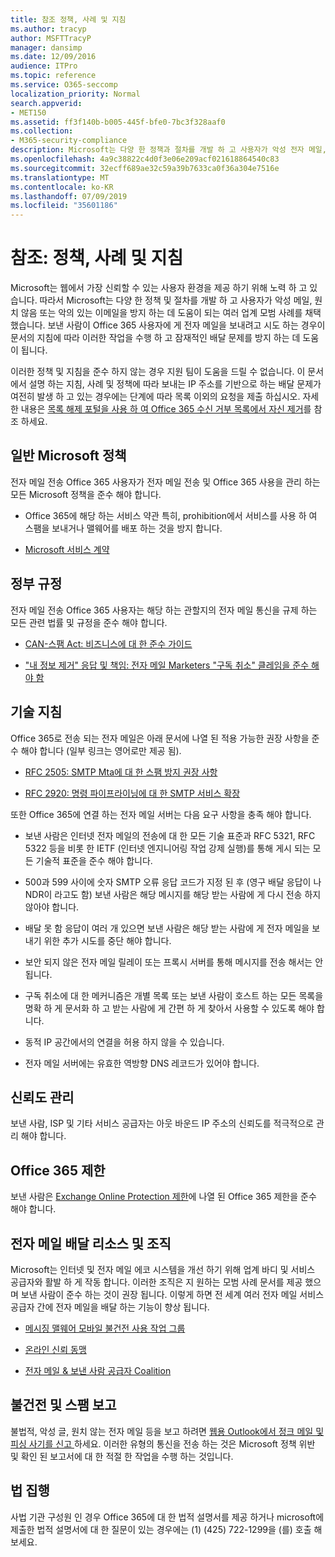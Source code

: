 ```yaml
---
title: 참조 정책, 사례 및 지침
ms.author: tracyp
author: MSFTTracyP
manager: dansimp
ms.date: 12/09/2016
audience: ITPro
ms.topic: reference
ms.service: O365-seccomp
localization_priority: Normal
search.appverid:
- MET150
ms.assetid: ff3f140b-b005-445f-bfe0-7bc3f328aaf0
ms.collection:
- M365-security-compliance
description: Microsoft는 다양 한 정책과 절차를 개발 하 고 사용자가 악성 전자 메일, 원치 않는 이메일 또는 악의적으로 보호 하는 데 도움이 되는 몇 가지 업계 모범 사례를 채택 했습니다.
ms.openlocfilehash: 4a9c38822c4d0f3e06e209acf021618864540c83
ms.sourcegitcommit: 32ecff689ae32c59a39b7633ca0f36a304e7516e
ms.translationtype: MT
ms.contentlocale: ko-KR
ms.lasthandoff: 07/09/2019
ms.locfileid: "35601186"
---
```

# <a name="reference-policies-practices-and-guidelines"></a>참조: 정책, 사례 및 지침
  
Microsoft는 웹에서 가장 신뢰할 수 있는 사용자 환경을 제공 하기 위해 노력 하 고 있습니다. 따라서 Microsoft는 다양 한 정책 및 절차를 개발 하 고 사용자가 악성 메일, 원치 않음 또는 악의 있는 이메일을 방지 하는 데 도움이 되는 여러 업계 모범 사례를 채택 했습니다. 보낸 사람이 Office 365 사용자에 게 전자 메일을 보내려고 시도 하는 경우이 문서의 지침에 따라 이러한 작업을 수행 하 고 잠재적인 배달 문제를 방지 하는 데 도움이 됩니다.
  
이러한 정책 및 지침을 준수 하지 않는 경우 지원 팀이 도움을 드릴 수 없습니다. 이 문서에서 설명 하는 지침, 사례 및 정책에 따라 보내는 IP 주소를 기반으로 하는 배달 문제가 여전히 발생 하 고 있는 경우에는 단계에 따라 목록 이외의 요청을 제출 하십시오. 자세한 내용은 [목록 해제 포털을 사용 하 여 Office 365 수신 거부 목록에서 자신 제거](use-the-delist-portal-to-remove-yourself-from-the-office-365-blocked-senders-lis.md)를 참조 하세요.
  
## <a name="general-microsoft-policies"></a>일반 Microsoft 정책
<a name="GenMsftPolicies"> </a>

전자 메일 전송 Office 365 사용자가 전자 메일 전송 및 Office 365 사용을 관리 하는 모든 Microsoft 정책을 준수 해야 합니다.
  
- Office 365에 해당 하는 서비스 약관 특히, prohibition에서 서비스를 사용 하 여 스팸을 보내거나 맬웨어를 배포 하는 것을 방지 합니다.
    
- [Microsoft 서비스 계약](https://www.microsoft.com/servicesagreement/)
    
## <a name="governmental-regulations"></a>정부 규정
<a name="GovtRegulations"> </a>

전자 메일 전송 Office 365 사용자는 해당 하는 관할지의 전자 메일 통신을 규제 하는 모든 관련 법률 및 규정을 준수 해야 합니다.
  
- [CAN-스팸 Act: 비즈니스에 대 한 준수 가이드](https://www.ftc.gov/tips-advice/business-center/guidance/can-spam-act-compliance-guide-business)
    
- ["내 정보 제거" 응답 및 책임: 전자 메일 Marketers "구독 취소" 클레임을 준수 해야 함](https://www.lawpublish.com/ftc-emai-marketers-unsubscribe-claims.mdl)
    
## <a name="technical-guidelines"></a>기술 지침
<a name="TechGuidelines"> </a>

Office 365로 전송 되는 전자 메일은 아래 문서에 나열 된 적용 가능한 권장 사항을 준수 해야 합니다 (일부 링크는 영어로만 제공 됨).
  
- [RFC 2505: SMTP Mta에 대 한 스팸 방지 권장 사항](https://www.ietf.org/rfc/rfc2505.txt)
    
- [RFC 2920: 명령 파이프라이닝에 대 한 SMTP 서비스 확장](https://www.ietf.org/rfc/rfc2920.txt)
    
또한 Office 365에 연결 하는 전자 메일 서버는 다음 요구 사항을 충족 해야 합니다.
  
- 보낸 사람은 인터넷 전자 메일의 전송에 대 한 모든 기술 표준과 RFC 5321, RFC 5322 등을 비롯 한 IETF (인터넷 엔지니어링 작업 강제 실행)를 통해 게시 되는 모든 기술적 표준을 준수 해야 합니다. 
    
- 500과 599 사이에 숫자 SMTP 오류 응답 코드가 지정 된 후 (영구 배달 응답이 나 NDR이 라고도 함) 보낸 사람은 해당 메시지를 해당 받는 사람에 게 다시 전송 하지 않아야 합니다.
    
- 배달 못 함 응답이 여러 개 있으면 보낸 사람은 해당 받는 사람에 게 전자 메일을 보내기 위한 추가 시도를 중단 해야 합니다.
    
- 보안 되지 않은 전자 메일 릴레이 또는 프록시 서버를 통해 메시지를 전송 해서는 안 됩니다.
    
- 구독 취소에 대 한 메커니즘은 개별 목록 또는 보낸 사람이 호스트 하는 모든 목록을 명확 하 게 문서화 하 고 받는 사람에 게 간편 하 게 찾아서 사용할 수 있도록 해야 합니다.
    
- 동적 IP 공간에서의 연결을 허용 하지 않을 수 있습니다.
    
- 전자 메일 서버에는 유효한 역방향 DNS 레코드가 있어야 합니다.
    
## <a name="reputation-management"></a>신뢰도 관리
<a name="RepManagement"> </a>

보낸 사람, ISP 및 기타 서비스 공급자는 아웃 바운드 IP 주소의 신뢰도를 적극적으로 관리 해야 합니다.
  
## <a name="office-365-limits"></a>Office 365 제한
<a name="sectionSection4"> </a>

보낸 사람은 [Exchange Online Protection 제한](https://technet.microsoft.com/library/exchange-online-protection-limits.aspx)에 나열 된 Office 365 제한을 준수 해야 합니다.
  
## <a name="email-delivery-resources-and-organizations"></a>전자 메일 배달 리소스 및 조직
<a name="sectionSection5"> </a>

Microsoft는 인터넷 및 전자 메일 에코 시스템을 개선 하기 위해 업계 바디 및 서비스 공급자와 활발 하 게 작동 합니다. 이러한 조직은 지 원하는 모범 사례 문서를 제공 했으며 보낸 사람이 준수 하는 것이 권장 됩니다. 이렇게 하면 전 세계 여러 전자 메일 서비스 공급자 간에 전자 메일을 배달 하는 기능이 향상 됩니다.
  
- [메시징 맬웨어 모바일 불건전 사용 작업 그룹](https://www.m3aawg.org/)
    
- [온라인 신뢰 동맹](https://www.otalliance.org/resources)
    
- [전자 메일 &amp; 보낸 사람 공급자 Coalition](http://www.espcoalition.org/)
    
## <a name="abuse-and-spam-reporting"></a>불건전 및 스팸 보고
<a name="AbuseSpamReports"> </a>

불법적, 악성 글, 원치 않는 전자 메일 등을 보고 하려면 [웹용 Outlook에서 정크 메일 및 피싱 사기를 신고 ](report-junk-email-and-phishing-scams-in-outlook-on-the-web-eop.md)하세요. 이러한 유형의 통신을 전송 하는 것은 Microsoft 정책 위반 및 확인 된 보고서에 대 한 적절 한 작업을 수행 하는 것입니다.
  
## <a name="law-enforcement"></a>법 집행
<a name="sectionSection7"> </a>

사법 기관 구성원 인 경우 Office 365에 대 한 법적 설명서를 제공 하거나 microsoft에 제출한 법적 설명서에 대 한 질문이 있는 경우에는 (1) (425) 722-1299을 (를) 호출 해 보세요.
  

